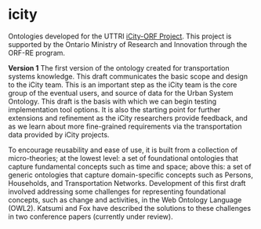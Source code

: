# icity
Ontologies developed for the UTTRI [iCity-ORF Project](http://uttri.utoronto.ca/research/projects/icity-urban-informatics-sustainable-metropolitan-growth/). This project is supported by the Ontario Ministry of Research and Innovation through the ORF-RE program.

**Version 1**
The first version of the ontology created for transportation systems knowledge. This draft communicates the basic scope and design to the iCity team. This is an important step as the iCity team is the core group of the eventual users, and source of data for the Urban System Ontology. This draft is the basis with which we can begin testing implementation tool options. It is also the starting point for further extensions and refinement as the iCity researchers provide feedback, and as we learn about more fine-grained requirements via the transportation data provided by iCity projects.

To encourage reusability and ease of use, it is built from a collection of micro-theories; at the lowest level: a set of foundational ontologies that capture fundamental concepts such as time and space; above this: a set of generic ontologies that capture domain-specific concepts such as Persons, Households, and Transportation Networks. Development of this first draft involved addressing some challenges for representing foundational concepts, such as change and activities, in the Web Ontology Language (OWL2). Katsumi and Fox have described the solutions to these challenges in two conference papers (currently under review). 
